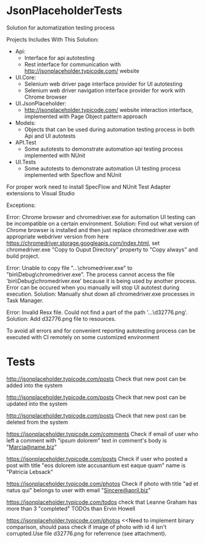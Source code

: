# JsonPlaceholderTests

Solution for automatization testing process

Projects Includes With This Solution:
  - Api:
      - Interface for api autotesting
      - Rest interface for communication with http://jsonplaceholder.typicode.com/ website
  - UI.Core: 
      - Selenium web driver page interface provider for UI autotesting
      - Selenium web driver navigation interface provider for work with Chrome browser
  - UI.JsonPlaceholder:
      - http://jsonplaceholder.typicode.com/ website interaction interface, implemented with Page Object pattern approach
  - Models:
      - Objects that can be used during automation testing process in both Api and UI autotests
  - API.Test
      - Some autotests to demonstrate automation api testing process implemented with NUnit
  - UI.Tests
      - Some autotests to demonstrate automation UI testing process implemented with Specflow and NUnit
      
For proper work need to install SpecFlow and NUnit Test Adapter extensions to Visual Studio
      
Exceptions:

Error: Chrome browser and chromedriver.exe for automation UI testing can be incompatible on a certain environment.
Solution: Find out what version of Chrome browser is installed and then just replace chromedriver.exe with appropriate webdriver version from here https://chromedriver.storage.googleapis.com/index.html, set chromedriver.exe "Copy to Ouput Directory" property to "Copy always" and build project.

Error: Unable to copy file "...\chromedriver.exe" to "bin\Debug\chromedriver.exe". The process cannot access the file 'bin\Debug\chromedriver.exe' because it is being used by another process. Error can be occured when you manually will stop UI autotest during execution.
Solution: Manually shut down all chromedriver.exe processes in Task Manager.

Error: Invalid Resx file. Could not find a part of the path '...\d32776.png'.
Solution: Add d32776.png file to resources.


To avoid all errors and for convenient reporting autotesting process can be executed with CI remotely on some customized environment
    
# Tests

http://jsonplaceholder.typicode.com/posts
Check that new post can be added into the system

http://jsonplaceholder.typicode.com/posts
Check that new post can be updated into the system

http://jsonplaceholder.typicode.com/posts
Check that new post can be deleted from the system

https://jsonplaceholder.typicode.com/comments
Check if email of user who left a comment with "ipsum dolorem" text in comment's body is "Marcia@name.biz"

https://jsonplaceholder.typicode.com/posts
Check if user who posted a post with title "eos dolorem iste accusantium est eaque quam" 
name is "Patricia Lebsack"

https://jsonplaceholder.typicode.com/photos
Check if photo with title "ad et natus qui" belongs to user with email "Sincere@april.biz"

https://jsonplaceholder.typicode.com/todos 
check that  Leanne Graham has more than 3 "completed" TODOs than Ervin Howell

https://jsonplaceholder.typicode.com/photos <<Need to implement binary comparison, should pass
check if image of photo with id 4 isn't corrupted.Use file d32776.png for referrence (see attachment). 
      
  
